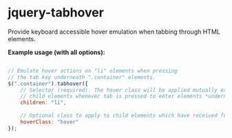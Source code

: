 # jquery-tabhover
Provide keyboard accessible hover emulation when tabbing through HTML elements.

**Example usage (with all options):**

```js

// Emulate hover actions on "li" elements when pressing
// the tab key underneath ".container" elements.
$(".container").tabhover({
	// Selector (required). The hover class will be applied mutually exlusively to these 
	// child elements whenever tab is pressed to enter elements *underneath* these children.
	children: "li",
	
	// Optional class to apply to child elements which have received focus.
	hoverClass: "hover"
});

```
